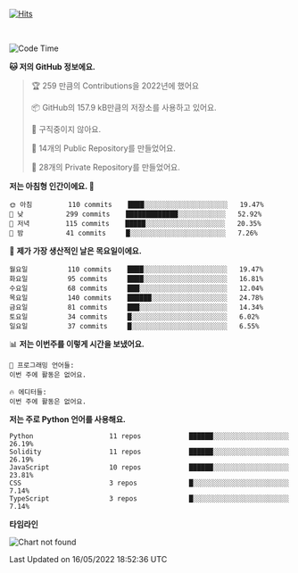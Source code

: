 [![Hits](https://hits.seeyoufarm.com/api/count/incr/badge.svg?url=https%3A%2F%2Fgithub.com%2FSoohan-Park&count_bg=%23000000&title_bg=%23828282&icon=gradle.svg&icon_color=%23FFFFFF&title=Visited&edge_flat=false)](https://hits.seeyoufarm.com)  

<br/>

<!--START_SECTION:waka-->
![Code Time](http://img.shields.io/badge/Code%20Time-0%20secs-blue)

**🐱 저의 GitHub 정보에요.** 

> 🏆 259 만큼의 Contributions을 2022년에 했어요
 > 
> 📦 GitHub의 157.9 kB만큼의 저장소를 사용하고 있어요. 
 > 
> 🚫 구직중이지 않아요.
 > 
> 📜 14개의 Public Repository를 만들었어요. 
 > 
> 🔑 28개의 Private Repository를 만들었어요.  
 > 
**저는 아침형 인간이에요. 🐤** 

```text
🌞 아침         110 commits    ████░░░░░░░░░░░░░░░░░░░░░   19.47% 
🌆 낮　         299 commits    █████████████░░░░░░░░░░░░   52.92% 
🌃 저녁         115 commits    █████░░░░░░░░░░░░░░░░░░░░   20.35% 
🌙 밤　         41 commits     █░░░░░░░░░░░░░░░░░░░░░░░░   7.26%

```
📅 **제가 가장 생산적인 날은 목요일이에요.** 

```text
월요일          110 commits    ████░░░░░░░░░░░░░░░░░░░░░   19.47% 
화요일          95 commits     ████░░░░░░░░░░░░░░░░░░░░░   16.81% 
수요일          68 commits     ███░░░░░░░░░░░░░░░░░░░░░░   12.04% 
목요일          140 commits    ██████░░░░░░░░░░░░░░░░░░░   24.78% 
금요일          81 commits     ███░░░░░░░░░░░░░░░░░░░░░░   14.34% 
토요일          34 commits     █░░░░░░░░░░░░░░░░░░░░░░░░   6.02% 
일요일          37 commits     █░░░░░░░░░░░░░░░░░░░░░░░░   6.55%

```


📊 **저는 이번주를 이렇게 시간을 보냈어요.** 

```text
💬 프로그래밍 언어들: 
이번 주에 활동은 없어요.

🔥 에디터들: 
이번 주에 활동은 없어요.

```

**저는 주로 Python 언어를 사용해요.** 

```text
Python                   11 repos            ██████░░░░░░░░░░░░░░░░░░░   26.19% 
Solidity                 11 repos            ██████░░░░░░░░░░░░░░░░░░░   26.19% 
JavaScript               10 repos            ██████░░░░░░░░░░░░░░░░░░░   23.81% 
CSS                      3 repos             █░░░░░░░░░░░░░░░░░░░░░░░░   7.14% 
TypeScript               3 repos             █░░░░░░░░░░░░░░░░░░░░░░░░   7.14%

```


**타임라인**

![Chart not found](https://raw.githubusercontent.com/Soohan-Park/Soohan-Park/master/charts/bar_graph.png) 


 Last Updated on 16/05/2022 18:52:36 UTC
<!--END_SECTION:waka-->
